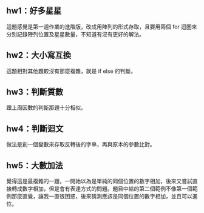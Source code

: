 ## hw1：好多星星
這題感覺是第一週作業的進階版，改成用陣列的形式存取，且要用兩個 for 迴圈來分別記錄陣列位置及星星數量，不知道有沒有更好的解法。
## hw2：大小寫互換
這題相對其他題較沒有那麼複雜，就是 if else 的判斷。
## hw3：判斷質數
跟上周因數的判斷那題十分相似。
## hw4：判斷迴文
做法是創一個變數來存取反轉後的字串，再與原本的參數比對。
## hw5：大數加法
覺得這是最複雜的一題，一開始以為是單純的同個位置的數字相加，後來又嘗試直接轉成數字相加，但是會有表達方式的問題。題目中給的第二個範例不像第一個範例那麼直覺，讓我一直很困惑，後來猜測應該是同個位置的數字相加，並且可以進位。